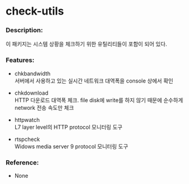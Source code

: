# check-utils

### Description:

이 패키지는 시스템 상황을 체크하기 위한 유틸리티들이 포함이 되어 있다.

### Features:

* chkbandwidth  
  서버에서 사용하고 있는 실시간 네트워크 대역폭을 console 상에서 확인

* chkdownload  
  HTTP 다운로드 대역폭 체크. file disk에 write를 하지 않기 때문에 순수하게 network 전송 속도만 체크

* httpwatch  
  L7 layer level의 HTTP protocol 모니터링 도구

* rtspcheck  
  Widows media server 9 protocol 모니터링 도구

### Reference:
* None